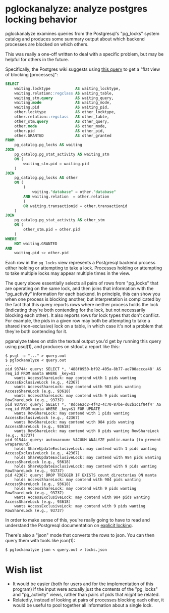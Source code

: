 # pglockanalyze: analyze postgres locking behavior

pglockanalyze examines queries from the Postgresql's "pg\_locks" system catalog
and produces some summary output about which backend processes are blocked on
which others.

This was really a one-off written to deal with a specific problem, but may be
helpful for others in the future.

Specifically, the Postgres wiki suggests using [this
query](https://wiki.postgresql.org/wiki/Lock_dependency_information) to get a
"flat view of blocking [processes]":

```sql
SELECT 
    waiting.locktype           AS waiting_locktype,
    waiting.relation::regclass AS waiting_table,
    waiting_stm.query          AS waiting_query,
    waiting.mode               AS waiting_mode,
    waiting.pid                AS waiting_pid,
    other.locktype             AS other_locktype,
    other.relation::regclass   AS other_table,
    other_stm.query            AS other_query,
    other.mode                 AS other_mode,
    other.pid                  AS other_pid,
    other.GRANTED              AS other_granted
FROM
    pg_catalog.pg_locks AS waiting
JOIN
    pg_catalog.pg_stat_activity AS waiting_stm
    ON (
        waiting_stm.pid = waiting.pid
    )
JOIN
    pg_catalog.pg_locks AS other
    ON (
        (
            waiting."database" = other."database"
        AND waiting.relation  = other.relation
        )
        OR waiting.transactionid = other.transactionid
    )
JOIN
    pg_catalog.pg_stat_activity AS other_stm
    ON (
        other_stm.pid = other.pid
    )
WHERE
    NOT waiting.GRANTED
AND
    waiting.pid <> other.pid
```

Each row in the `pg_locks` view represents a Postgresql backend process either
holding or attempting to take a lock.  Processes holding or attempting to take
multiple locks may appear multiple times in the view.

The query above essentially selects all pairs of rows from "pg\_locks" that are
operating on the same lock, and then joins that information with the
"pg\_activity" information for each backend.  In principle, this can show you
when one process is blocking another, but interpretation is complicated by the
fact that this query reports rows where neither process holds the lock
(indicating they're both contending for the lock, but not necessarily blocking
each other).  It also reports rows for lock types that don't conflict.  For
example, the pids in a given row may both be attempting to take a shared
(non-exclusive) lock on a table, in which case it's not a problem that they're
both contending for it.

pganalyze takes on stdin the textual output you'd get by running this query
using psql(1), and produces on stdout a report like this:

    $ psql -c "..." > query.out
    $ pglockanalyze < query.out
    ...
    pid 93744: query: SELECT *, '488f0950-bf92-405a-8b77-ae700accca48' AS req_id FROM manta WHERE _key=$1
        wants AccessShareLock: may contend with 1 pids wanting AccessExclusiveLock (e.g., 42367)
        wants AccessShareLock: may contend with 983 pids wanting AccessShareLock (e.g., 93618)
        wants AccessShareLock: may contend with 9 pids wanting RowShareLock (e.g., 93737)
    pid 93759: query: SELECT *, '8dce62c2-4f42-4c70-87be-d62b1c1f84f4' AS req_id FROM manta WHERE _key=$1 FOR UPDATE
        wants RowShareLock: may contend with 1 pids wanting AccessExclusiveLock (e.g., 42367)
        wants RowShareLock: may contend with 984 pids wanting AccessShareLock (e.g., 93618)
        wants RowShareLock: may contend with 8 pids wanting RowShareLock (e.g., 93737)
    pid 91544: query: autovacuum: VACUUM ANALYZE public.manta (to prevent wraparound)
        holds ShareUpdateExclusiveLock: may contend with 1 pids wanting AccessExclusiveLock (e.g., 42367)
        holds ShareUpdateExclusiveLock: may contend with 984 pids wanting AccessShareLock (e.g., 93618)
        holds ShareUpdateExclusiveLock: may contend with 9 pids wanting RowShareLock (e.g., 93737)
    pid 42367: query: DROP TRIGGER IF EXISTS count_directories ON manta
        holds AccessShareLock: may contend with 984 pids wanting AccessShareLock (e.g., 93618)
        holds AccessShareLock: may contend with 9 pids wanting RowShareLock (e.g., 93737)
        wants AccessExclusiveLock: may contend with 984 pids wanting AccessShareLock (e.g., 93618)
        wants AccessExclusiveLock: may contend with 9 pids wanting RowShareLock (e.g., 93737)

In order to make sense of this, you're really going to have to read and
understand the Postgresql documentation on [explicit
locking](http://www.postgresql.org/docs/9.2/static/explicit-locking.html).

There's also a "json" mode that converts the rows to json.  You can then query
them with tools like json(1):

    $ pglockanalyze json < query.out > locks.json


# Wish list

* It would be easier (both for users and for the implementation of this program)
  if the input were actually just the contents of the "pg\_locks" and
  "pg\_activity" views, rather than pairs of pids that _might_ be related.
* Relatedly, instead of looking at pairs of processes blocking each other, it
  would be useful to pool together all information about a single lock.
